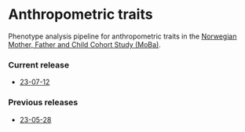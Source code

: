 # Anthropometric traits
Phenotype analysis pipeline for anthropometric traits in the [Norwegian Mother, Father and Child Cohort Study (MoBa)](fhi.no/en/studies/moba).
### Current release
- [23-07-12](23-07-12/README.md)
### Previous releases
- [23-05-28](file)
